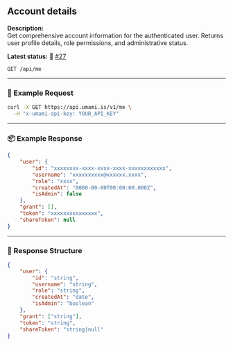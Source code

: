 ## Account details
<!-- testable: true -->
<!-- expectedStatus: 200 -->
**Description:**  
Get comprehensive account information for the authenticated user.
Returns user profile details, role permissions, and administrative status.

**Latest status:** <!--status-->🚨 [#27](https://github.com/ceviixx/umami-api-docs/issues/27)<!--status-end-->

```
GET /api/me
```
---

### 🔁 Example Request
```bash
curl -X GET https://api.umami.is/v1/me \
  -H "x-umami-api-key: YOUR_API_KEY"
```

---

### 📦 Example Response
```json
{
    "user": {
        "id": "xxxxxxxx-xxxx-xxxx-xxxx-xxxxxxxxxxxx",
        "username": "xxxxxxxxxx@xxxxxx.xxxx",
        "role": "xxxx",
        "createdAt": "0000-00-00T00:00:00.000Z",
        "isAdmin": false
    },
    "grant": [],
    "token": "xxxxxxxxxxxxxxx",
    "shareToken": null
}
```

---

### 📘 Response Structure
```json
{
    "user": {
        "id": "string",
        "username": "string",
        "role": "string",
        "createdAt": "date",
        "isAdmin": "boolean"
    },
    "grant": ["string"],
    "token": "string",
    "shareToken": "string|null"
}
```